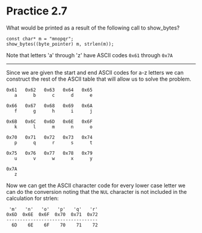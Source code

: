 # Practice 2.7

What would be printed as a result of the following call to show_bytes?

```
const char* m = "mnopqr";
show_bytes((byte_pointer) m, strlen(m));
```

Note that letters 'a' through 'z' have ASCII codes `0x61` through `0x7A`

---

Since we are given the start and end ASCII codes for a-z letters we can construct the rest of the ASCII table that will allow us to solve the problem.

```
0x61   0x62   0x63   0x64   0x65
   a      b      c      d      e

0x66   0x67   0x68   0x69   0x6A
   f      g      h      i      j

0x6B   0x6C   0x6D   0x6E   0x6F
   k      l      m      n      o

0x70   0x71   0x72   0x73   0x74
   p      q      r      s      t

0x75   0x76   0x77   0x78   0x79
   u      v      w      x      y

0x7A  
   z
```

Now we can get the ASCII character code for every lower case letter we can do the conversion noting that the `NUL` character is not included in the calculation for strlen:

```
 'm'   'n'   'o'   'p'   'q'   'r' 
0x6D  0x6E  0x6F  0x70  0x71  0x72
----------------------------------
  6D    6E    6F    70    71    72
```
